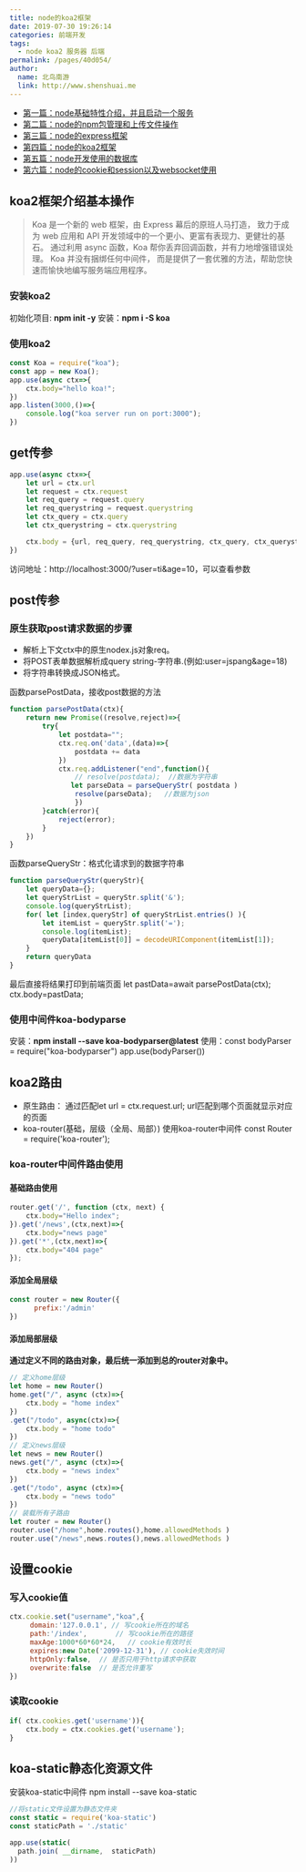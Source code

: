 ```yaml
---
title: node的koa2框架
date: 2019-07-30 19:26:14
categories: 前端开发
tags: 
  - node koa2 服务器 后端
permalink: /pages/40d054/
author: 
  name: 北鸟南游
  link: http://www.shenshuai.me
---
```

*  [第一篇：node基础特性介绍，并且启动一个服务](http://www.shenshuai.me/2019/07/16/node基础入门一/)
*  [第二篇：node的npm包管理和上传文件操作](http://www.shenshuai.me/2019/07/20/node基础入门二/)
*  [第三篇：node的express框架](http://www.shenshuai.me/2019/07/26/node基础入门三/)
*  [第四篇：node的koa2框架](http://www.shenshuai.me/2019/07/30/node基础入门四/)
*  [第五篇：node开发使用的数据库](http://www.shenshuai.me/2019/08/03/node基础入门五/)
*  [第六篇：node的cookie和session以及websocket使用](http://www.shenshuai.me/2019/08/10/node基础入门六/)

## koa2框架介绍基本操作
> Koa 是一个新的 web 框架，由 Express 幕后的原班人马打造， 致力于成为 web 应用和 API 开发领域中的一个更小、更富有表现力、更健壮的基石。 通过利用 async 函数，Koa 帮你丢弃回调函数，并有力地增强错误处理。 Koa 并没有捆绑任何中间件， 而是提供了一套优雅的方法，帮助您快速而愉快地编写服务端应用程序。

### 安装koa2
初始化项目: **npm init -y**
安装：**npm i -S koa**

### 使用koa2
``` js
const Koa = require("koa");
const app = new Koa();
app.use(async ctx=>{
    ctx.body="hello koa!";
})
app.listen(3000,()=>{
    console.log("koa server run on port:3000");
})
```
## get传参
``` js
app.use(async ctx=>{
    let url = ctx.url
    let request = ctx.request
    let req_query = request.query
    let req_querystring = request.querystring
    let ctx_query = ctx.query
    let ctx_querystring = ctx.querystring

    ctx.body = {url, req_query, req_querystring, ctx_query, ctx_querystring}
})
```
访问地址：http://localhost:3000/?user=ti&age=10，可以查看参数

## post传参
### 原生获取post请求数据的步骤
- 解析上下文ctx中的原生nodex.js对象req。
- 将POST表单数据解析成query string-字符串.(例如:user=jspang&age=18)
- 将字符串转换成JSON格式。

函数parsePostData，接收post数据的方法
``` js
function parsePostData(ctx){
    return new Promise((resolve,reject)=>{
        try{
            let postdata="";
            ctx.req.on('data',(data)=>{
                postdata += data
            })
            ctx.req.addListener("end",function(){
                // resolve(postdata);  //数据为字符串
               let parseData = parseQueryStr( postdata )
                resolve(parseData);   //数据为json
				}) 
		}catch(error){ 
			reject(error); 
		}
	})
}
```
函数parseQueryStr：格式化请求到的数据字符串
``` js
function parseQueryStr(queryStr){
    let queryData={};
    let queryStrList = queryStr.split('&');
    console.log(queryStrList);
    for( let [index,queryStr] of queryStrList.entries() ){
        let itemList = queryStr.split('=');
        console.log(itemList);
        queryData[itemList[0]] = decodeURIComponent(itemList[1]);
    }
    return queryData
}
```
最后直接将结果打印到前端页面
     let pastData=await parsePostData(ctx);
     ctx.body=pastData;

### 使用中间件koa-bodyparse
安装：**npm install --save koa-bodyparser@latest**
使用：const bodyParser = require("koa-bodyparser")
app.use(bodyParser())
          
## koa2路由
* 原生路由：
  通过匹配let url = ctx.request.url;
  url匹配到哪个页面就显示对应的页面
* koa-router(基础，层级（全局、局部）)
  使用koa-router中间件
  const Router = require('koa-router');
### koa-router中间件路由使用
#### 基础路由使用
``` js
router.get('/', function (ctx, next) {
    ctx.body="Hello index";
}).get('/news',(ctx,next)=>{
    ctx.body="news page"
}).get('*',(ctx,next)=>{
    ctx.body="404 page"
});
```

#### 添加全局层级
``` js
const router = new Router({
      prefix:'/admin'
})
```

#### 添加局部层级
**通过定义不同的路由对象，最后统一添加到总的router对象中。**
``` js
// 定义home层级
let home = new Router()
home.get("/", async (ctx)=>{
	ctx.body = "home index"
})
.get("/todo", async(ctx)=>{
	ctx.body = "home todo"
})
// 定义news层级
let news = new Router()
news.get("/", async (ctx)=>{
	ctx.body = "news index"
})
.get("/todo", async (ctx)=>{
	ctx.body = "news todo"
})
// 装载所有子路由
let router = new Router()
router.use("/home",home.routes(),home.allowedMethods )
router.use("/news",news.routes(),news.allowedMethods )
```

## 设置cookie
### 写入cookie值
``` js
ctx.cookie.set("username","koa",{
     domain:'127.0.0.1', // 写cookie所在的域名
     path:'/index',       // 写cookie所在的路径
     maxAge:1000*60*60*24,   // cookie有效时长
     expires:new Date('2099-12-31'), // cookie失效时间
     httpOnly:false,  // 是否只用于http请求中获取
     overwrite:false  // 是否允许重写
})
```
### 读取cookie
``` js
if( ctx.cookies.get('username')){
	ctx.body = ctx.cookies.get('username');
}
```

## koa-static静态化资源文件
安装koa-static中间件
npm install --save koa-static
``` js
//将static文件设置为静态文件夹
const static = require('koa-static')
const staticPath = './static'

app.use(static(
  path.join( __dirname,  staticPath)
))

```